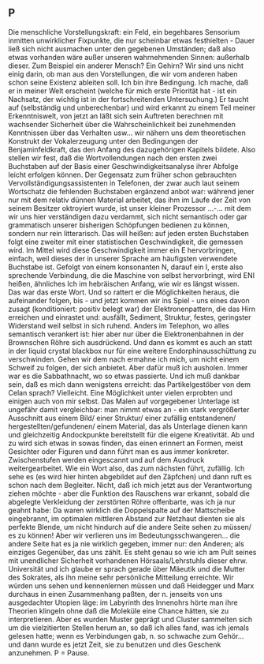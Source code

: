 ## P
Die menschliche Vorstellungskraft: ein Feld, ein begehbares Sensorium inmitten unwirklicher Fixpunkte, die nur scheinbar etwas festhielten - Dauer ließ sich nicht ausmachen unter den gegebenen Umständen; daß also etwas vorhanden wäre außer unseren wahrnehmenden Sinnen: außerhalb dieser. Zum Beispiel ein anderer Mensch? Ein Gehirn? Wir sind uns nicht einig darin, ob man aus den Vorstellungen, die wir vom anderen haben schon seine Existenz ableiten soll. Ich bin ihre Bedingung. Ich mache, daß er in meiner Welt erscheint (welche für mich erste Priorität hat - ist ein Nachsatz, der wichtig ist in der fortschreitenden Untersuchung.) Er taucht auf (selbständig und unberechenbar) und wird erkannt zu einem Teil meiner Erkenntniswelt, von jetzt an läßt sich sein Auftreten berechnen mit wachsender Sicherheit über die Wahrscheinlichkeit bei zunehmenden Kenntnissen über das Verhalten usw... wir nähern uns dem theoretischen Konstrukt der Vokalerzeugung unter den Bedingungen der Benjaminfeldkraft, das den Anfang des dazugehörigen Kapitels bildete. Also stellen wir fest, daß die Wortvollendungen nach den ersten zwei Buchstaben auf der Basis einer Geschwindigkeitsanalyse ihrer Abfolge leicht erfolgen können. Der Gegensatz zum früher schon gebrauchten Vervollständigungsassistenten in Telefonen, der zwar auch laut seinem Wortschatz die fehlenden Buchstaben ergänzend anbot war: während jener nur mit dem relativ dünnen Material arbeitet, das ihm im Laufe der Zeit von seinem Besitzer oktroyiert wurde, ist unser kleiner Prozessor ...-... mit dem wir uns hier verständigen dazu verdammt, sich nicht semantisch oder gar grammatisch unserer bisherigen Schöpfungen bedienen zu können, sondern nur rein litterarisch. Das will heißen: auf jeden ersten Buchstaben folgt eine zweiter mit einer statistischen Geschwindigkeit, die gemessen wird. Im Mittel wird diese Geschwindigkeit immer ein E hervorbringen, einfach, weil dieses der in unserer Sprache am häufigsten verwendete Buchstabe ist. Gefolgt von einem konsonanten N, darauf ein I, erste also sprechende Verbindung, die die Maschine von selbst hervorbringt, wird ENI heißen, ähnliches Ich im hebräischen Anfang, wie wir es längst wissen.    
Das war das erste Wort. Und so rattert er die Möglichkeiten heraus, die aufeinander folgen, bis - und jetzt kommen wir ins Spiel - uns eines davon zusagt (konditioniert: positiv belegt war) der Elektronenpattern, die das Hirn erreichen und einrastet und: ausfällt, Sediment, Struktur, festes, geringster Widerstand weil selbst in sich ruhend. Anders im Telephon, wo alles semantisch verankert ist: hier aber nur über die Elektronenbahnen in der Brownschen Röhre sich ausdrückend. Und dann es kommt es auch an statt in der liquid crystal blackbox nur für eine weitere Endorphinausschüttung zu verschwinden. Gehen wir dem nach ermahne ich mich, um nicht einem Schweif zu folgen, der sich anbietet. Aber dafür muß ich ausholen. Immer war es die Sabbathnacht, wo so etwas passierte. Und ich muß dankbar sein, daß es mich dann wenigstens erreicht: das Partikelgestöber von dem Celan sprach? Vielleicht. Eine Möglichkeit unter vielen erprobten und einigen auch von mir selbst. Das Malen auf vorgegebener Unterlage ist ungefähr damit vergleichbar: man nimmt etwas an - ein stark vergrößerter Ausschnitt aus einem Bild/ einer Struktur/ einer zufällig entstandenen/ hergestellten/gefundenen/ einem Material, das als Unterlage dienen kann und gleichzeitig Andockpunkte bereitstellt für die eigene Kreativität. Ab und zu wird sich etwas in sowas finden, das einen erinnert an Formen, meist Gesichter oder Figuren und dann führt man es aus immer konkreter. Zwischenstufen werden eingescannt und auf dem Ausdruck weitergearbeitet. Wie ein Wort also, das zum nächsten führt, zufällig. Ich sehe es (es wird hier hinten abgebildet auf den Zäpfchen) und dann ruft es schon nach dem Begleiter. Nicht, daß ich mich jetzt aus der Verantwortung ziehen möchte - aber die Funktion des Rauschens war erkannt, sobald die abgelegte Verkleidung der zerstörten Röhre offenbarte, was ich ja nur geahnt habe: Da waren wirklich die Doppelspalte auf der Mattscheibe eingebrannt, im optimalen mittleren Abstand zur Netzhaut dienten sie als perfekte Blende, um nicht hindurch auf die andere Seite sehen zu müssen/ es zu können! Aber wir verlieren uns im Bedeutungsschwangeren... die andere Seite hat es ja nie wirklich gegeben, immer nur: den Anderen; als einziges Gegenüber, das uns zählt. Es steht genau so wie ich am Pult seines mit unendlicher Sicherheit vorhandenen Hörsaals/Lehrstuhls dieser ehrw. Universität und ich glaube er sprach gerade über Mäeutik und die Mutter des Sokrates, als ihn meine sehr persönliche Mitteilung erreichte. Wir würden uns sehen und kennenlernen müssen und daß Heidegger und Marx durchaus in einen Zusammenhang paßten, der n. jenseits von uns ausgedachter Utopien läge: im Labyrinth des Innenohrs hörte man ihre Theorien klingeln ohne daß die Moleküle eine Chance hätten, sie zu interpretieren. Aber es wurden Muster geprägt und Cluster sammelten sich um die vielzitierten Stellen herum an, so daß ich alles fand, was ich jemals gelesen hatte; wenn es Verbindungen gab, n. so schwache zum Gehör... und dann wurde es jetzt Zeit, sie zu benutzen und dies Geschenk anzunehmen. P = Pause.   
